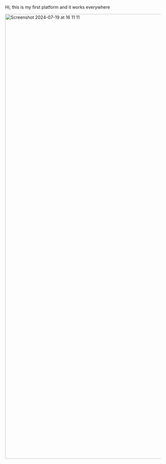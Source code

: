 Hi, this is my first platform and it works everywhere


<img width="1440" alt="Screenshot 2024-07-19 at 16 11 11" src="https://github.com/user-attachments/assets/56ff3356-1fec-4d9a-954f-a45416ab23b0">


